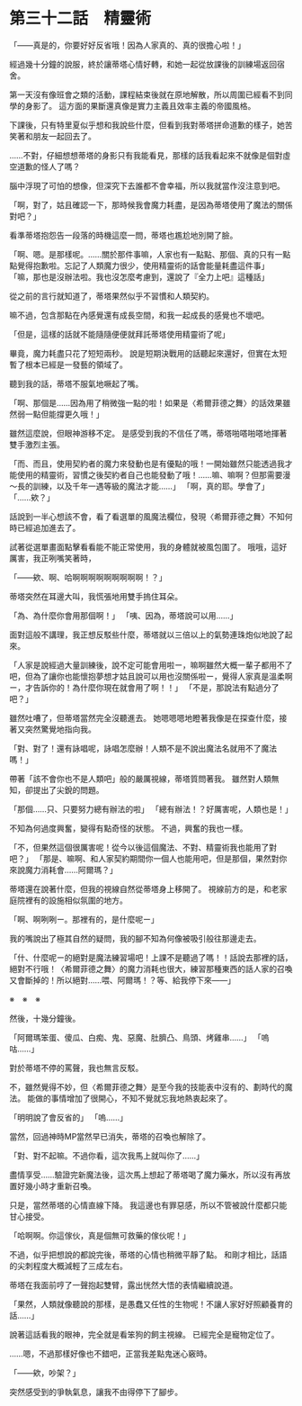 # 第三十二話　精靈術

「――真是的，你要好好反省哦！因為人家真的、真的很擔心啦！」

經過幾十分鐘的說服，終於讓蒂塔心情好轉，和她一起從放課後的訓練場返回宿舍。

第一天沒有像班會之類的活動，課程結束後就在原地解散，所以周圍已經看不到同學的身影了。
這方面的果斷還真像是實力主義且效率主義的帝國風格。

下課後，只有特里夏似乎想和我說些什麼，但看到我對蒂塔拼命道歉的樣子，她苦笑著和朋友一起回去了。

……不對，仔細想想蒂塔的身影只有我能看見，那樣的話我看起來不就像是個對虛空道歉的怪人了嗎？

腦中浮現了可怕的想像，但深究下去誰都不會幸福，所以我就當作沒注意到吧。

「啊，對了，姑且確認一下，那時候我會魔力耗盡，是因為蒂塔使用了魔法的關係對吧？」

看準蒂塔抱怨告一段落的時機這麼一問，蒂塔也尷尬地別開了臉。

「啊、嗯。是那樣呢。……關於那件事嘛，人家也有一點點、那個、真的只有一點點覺得抱歉啦。忘記了人類魔力很少，使用精靈術的話會能量耗盡這件事」
「嘛，那也是沒辦法啦。我也沒怎麼考慮到，還說了『全力上吧』這種話」

從之前的言行就知道了，蒂塔果然似乎不習慣和人類契約。

嘛不過，包含那點在內感覺還有成長空間，和我一起成長的感覺也不壞吧。

「但是，這樣的話就不能隨隨便便就拜託蒂塔使用精靈術了呢」

畢竟，魔力耗盡只花了短短兩秒。
說是短期決戰用的話聽起來還好，但實在太短暫了根本已經是一發藝的領域了。

聽到我的話，蒂塔不服氣地噘起了嘴。

「啊、那個是……因為用了稍微強一點的啦！如果是〈希爾菲德之舞〉的話效果雖然弱一點但能撐更久哦！」

雖然這麼說，但眼神游移不定。
是感受到我的不信任了嗎，蒂塔啪嗒啪嗒地揮著雙手激烈主張。

「而、而且，使用契約者的魔力來發動也是有優點的哦！一開始雖然只能透過我才能使用的精靈術，習慣之後契約者自己也能發動了哦！……嘛、嘛啊？但那需要漫～長的訓練，以及千年一遇等級的魔法才能……」
「啊，真的耶。學會了」
「……欸？」

話說到一半心想該不會，看了看選單的風魔法欄位，發現〈希爾菲德之舞〉不知何時已經追加進去了。

試著從選單畫面點擊看看能不能正常使用，我的身體就被風包圍了。
哦哦，這好厲害，我正咧嘴笑著時，

「――欸、啊、哈啊啊啊啊啊啊啊啊啊！？」

蒂塔突然在耳邊大叫，我慌張地用雙手摀住耳朵。

「為、為什麼你會用那個啊！」
「咦、因為，蒂塔說可以用……」

面對這般不講理，我正想反駁些什麼，蒂塔就以三倍以上的氣勢連珠炮似地說了起來。

「人家是說經過大量訓練後，說不定可能會用啦ー，嘛啊雖然大概一輩子都用不了吧，但為了讓你也能懷抱夢想才姑且說可以用也沒關係啦ー，覺得人家真是溫柔啊ー，才告訴你的！為什麼你現在就會用了啊！！」
「不是，那說法有點過分了吧？」

雖然吐嘈了，但蒂塔當然完全沒聽進去。
她嗯嗯嗯地瞪著我像是在探查什麼，接著又突然驚覺地指向我。

「對、對了！還有詠唱呢，詠唱怎麼辦！人類不是不說出魔法名就用不了魔法嗎！」

帶著「該不會你也不是人類吧」般的嚴厲視線，蒂塔質問著我。
雖然對人類無知，卻提出了尖銳的問題。

「那個……只、只要努力總有辦法的啦」
「總有辦法！？好厲害呢，人類也是！」

不知為何過度興奮，變得有點奇怪的狀態。
不過，興奮的我也一樣。

「不，但果然這個很厲害呢！從今以後這個魔法、不對、精靈術我也能用了對吧？」
「那是、嘛啊、和人家契約期間你一個人也能用吧，但是那個，果然對你來說魔力消耗會……阿爾瑪？」

蒂塔還在說著什麼，但我的視線自然從蒂塔身上移開了。
視線前方的是，和老家庭院裡有的設施相似氛圍的地方。

「啊、啊咧咧ー。那裡有的，是什麼呢ー」

我的嘴說出了極其自然的疑問，我的腳不知為何像被吸引般往那邊走去。

「什、什麼呢ー的絕對是魔法練習場吧！上課不是聽過了嗎！！話說去那裡的話，絕對不行哦！〈希爾菲德之舞〉的魔力消耗也很大，練習那種東西的話人家的召喚又會斷掉的！所以絕對……喂、阿爾瑪！？等、給我停下來――」

※　※　※

然後，十幾分鐘後。

「阿爾瑪笨蛋、傻瓜、白痴、鬼、惡魔、肚臍凸、鳥頭、烤雞串……」
「嗚咕……」

對於蒂塔不停的罵聲，我也無言反駁。

不，雖然覺得不妙，但〈希爾菲德之舞〉是至今我的技能表中沒有的、劃時代的魔法。
能做的事情增加了很開心，不知不覺就忘我地熱衷起來了。

「明明說了會反省的」
「嗚……」

當然，回過神時MP當然早已消失，蒂塔的召喚也解除了。

「對、對不起嘛。不過你看，這次我馬上就叫你了……」

盡情享受……驗證完新魔法後，這次馬上想起了蒂塔喝了魔力藥水，所以沒有再放置好幾小時才重新召喚。

只是，當然蒂塔的心情直線下降。
我這邊也有罪惡感，所以不管被說什麼都只能甘心接受。

「哈啊啊。你這傢伙，真是個無可救藥的傢伙呢！」

不過，似乎把想說的都說完後，蒂塔的心情也稍微平靜了點。
和剛才相比，話語的尖刺程度大概減輕了三成左右。

蒂塔在我面前哼了一聲抱起雙臂，露出恍然大悟的表情繼續說道。

「果然，人類就像聽說的那樣，是愚蠢又任性的生物呢！不讓人家好好照顧養育的話……」

說著這話看我的眼神，完全就是看笨狗的飼主視線。
已經完全是寵物定位了。

……嗯，不過那樣好像也不錯吧，正當我差點鬼迷心竅時。

「――欸，吵架？」

突然感受到的爭執氣息，讓我不由得停下了腳步。